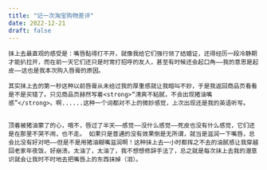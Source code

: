 ```yaml
---
title: "记一次淘宝购物差评"
date: 2022-12-21
draft: false
---
```



    抹上去最直观的感受是：嘴唇黏得打不开，就像我给它们强行领了结婚证，还得经历一段冷静期才能扒拉开，而在前一天它们还只是时常打招呼的友人，甚至有时候还会起口角——我的意思是起皮——这也是我本次购入唇膏的原因。

    其实抹上去的第一秒这种以前唇膏从未给过我的厚重感就让我暗叫不妙，于是我返回商品页看看是不是买错了。只见商品页赫然写着<strong>“清爽不粘腻，不会出现猪油嘴感”</strong>。啊......这种一个词都对不上的微妙感觉，上次出现还是我的英语听写。


    顶着被猪油蒙了的心，哦不，唇过了半天——感觉——没什么感觉——死皮也没有什么感觉，它们还是在那里不哭不闹，也不走。 如果只是普通的没有效果倒是无所谓，就当是滋润一下嘴唇，总会比没有好对吧——但是不是用猪油糊嘴滋润啊！这种抹上去一小时都挥之不去的油腻感让我穿越回老家年夜饭，好崩溃。太油了，太油了，我不想想修辞手法了，总之就是每次抹上去我的潜意识就会让我时不时地去把嘴唇上的东西抹掉（泪）。

